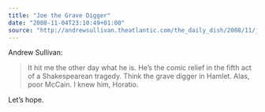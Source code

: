 ```yaml
---
title: "Joe the Grave Digger"
date: "2008-11-04T23:10:49+01:00"
source: "http://andrewsullivan.theatlantic.com/the_daily_dish/2008/11/joe-the-grave-d.html"
---
```


Andrew Sullivan:

> It hit me the other day what he is. He’s the comic relief in the fifth act of a Shakespearean tragedy. Think the grave digger in Hamlet. Alas, poor McCain. I knew him, Horatio.

Let’s hope.

